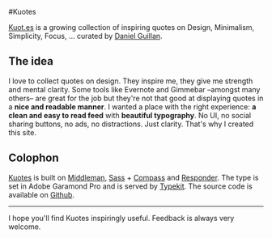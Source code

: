 #Kuotes

[Kuot.es](http://kuot.es) is a growing collection of inspiring quotes on Design, Minimalism, Simplicity, Focus, … curated by [Daniel Guillan](http://danielguillan.com).

## The idea

I love to collect quotes on design. They inspire me, they give me strength and mental clarity. Some tools like Evernote and Gimmebar –amongst many others– are great for the job but they're not that good at displaying quotes in a **nice and readable manner**. I wanted a place with the right experience: **a clean and easy to read feed** with **beautiful typography**. No UI, no social sharing buttons, no ads, no distractions. Just clarity. That's why I created this site.

## Colophon

[Kuotes](http://kuot.es "A collection of inpiring quotes on design") is built on [Middleman](http://middlemanapp.com// "Middleman – The static site generator behind kuot.es"), [Sass](http://sass-lang.com/ "SASS") + [Compass](http://compass-style.org/ "The Compass framework") and [Responder](https://github.com/danielguillan/responder "Responder - Magic media queries for your Compass project"). The type is set in Adobe Garamond Pro and is served by [Typekit](https://typekit.com/fonts/adobe-garamond-pro "Adobe Garamond Pro web font on Typekit"). The source code is available on [Github](https://github.com/danielguillan/kuotes "The Kuotes repo on Github").

---

I hope you'll find Kuotes inspiringly useful. Feedback is always very welcome.
